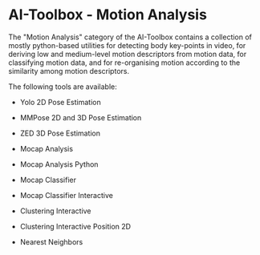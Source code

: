 # AI-Toolbox - Motion Analysis

The "Motion Analysis" category of the AI-Toolbox contains a collection of mostly python-based utilities for detecting body key-points in video, for deriving low and medium-level motion descriptors from motion data, for classifying motion data, and for re-organising motion according to the similarity among motion descriptors. 

The following tools are available:

- Yolo 2D Pose Estimation

- MMPose 2D and 3D Pose Estimation

- ZED 3D Pose Estimation

- Mocap Analysis

- Mocap Analysis Python

- Mocap Classifier

- Mocap Classifier Interactive

- Clustering Interactive

- Clustering Interactive Position 2D

- Nearest Neighbors
